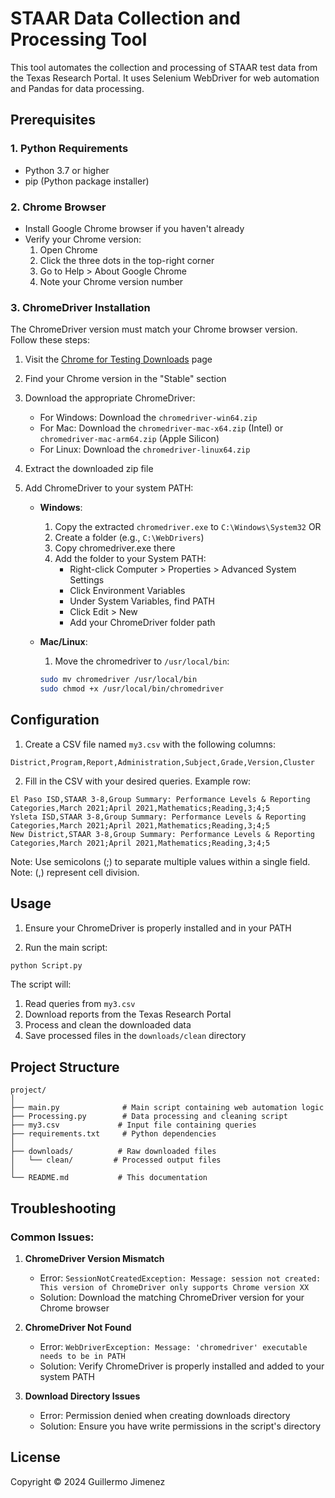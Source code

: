 # STAAR Data Collection and Processing Tool

This tool automates the collection and processing of STAAR test data from the Texas Research Portal. It uses Selenium WebDriver for web automation and Pandas for data processing.

## Prerequisites

### 1. Python Requirements
- Python 3.7 or higher
- pip (Python package installer)

### 2. Chrome Browser
- Install Google Chrome browser if you haven't already
- Verify your Chrome version:
  1. Open Chrome
  2. Click the three dots in the top-right corner
  3. Go to Help > About Google Chrome
  4. Note your Chrome version number

### 3. ChromeDriver Installation
The ChromeDriver version must match your Chrome browser version. Follow these steps:

1. Visit the [Chrome for Testing Downloads](https://googlechromelabs.github.io/chrome-for-testing/#stable) page

2. Find your Chrome version in the "Stable" section

3. Download the appropriate ChromeDriver:
   - For Windows: Download the `chromedriver-win64.zip`
   - For Mac: Download the `chromedriver-mac-x64.zip` (Intel) or `chromedriver-mac-arm64.zip` (Apple Silicon)
   - For Linux: Download the `chromedriver-linux64.zip`

4. Extract the downloaded zip file

5. Add ChromeDriver to your system PATH:
   - **Windows**:
     1. Copy the extracted `chromedriver.exe` to `C:\Windows\System32`
     OR
     1. Create a folder (e.g., `C:\WebDrivers`)
     2. Copy chromedriver.exe there
     3. Add the folder to your System PATH:
        - Right-click Computer > Properties > Advanced System Settings
        - Click Environment Variables
        - Under System Variables, find PATH
        - Click Edit > New
        - Add your ChromeDriver folder path
   
   - **Mac/Linux**:
     1. Move the chromedriver to `/usr/local/bin`:
     ```bash
     sudo mv chromedriver /usr/local/bin
     sudo chmod +x /usr/local/bin/chromedriver
     ```

## Configuration

1. Create a CSV file named `my3.csv` with the following columns:
```
District,Program,Report,Administration,Subject,Grade,Version,Cluster
```

2. Fill in the CSV with your desired queries. Example row:
```
El Paso ISD,STAAR 3-8,Group Summary: Performance Levels & Reporting Categories,March 2021;April 2021,Mathematics;Reading,3;4;5
Ysleta ISD,STAAR 3-8,Group Summary: Performance Levels & Reporting Categories,March 2021;April 2021,Mathematics;Reading,3;4;5
New District,STAAR 3-8,Group Summary: Performance Levels & Reporting Categories,March 2021;April 2021,Mathematics;Reading,3;4;5
```

Note: Use semicolons (;) to separate multiple values within a single field.
Note: (,) represent cell division.

## Usage

1. Ensure your ChromeDriver is properly installed and in your PATH

2. Run the main script:
```bash
python Script.py
```

The script will:
1. Read queries from `my3.csv`
2. Download reports from the Texas Research Portal
3. Process and clean the downloaded data
4. Save processed files in the `downloads/clean` directory

## Project Structure

```
project/
│
├── main.py              # Main script containing web automation logic
├── Processing.py        # Data processing and cleaning script
├── my3.csv             # Input file containing queries
├── requirements.txt     # Python dependencies
│
├── downloads/          # Raw downloaded files
│   └── clean/         # Processed output files
│
└── README.md           # This documentation
```

## Troubleshooting

### Common Issues:

1. **ChromeDriver Version Mismatch**
   - Error: `SessionNotCreatedException: Message: session not created: This version of ChromeDriver only supports Chrome version XX`
   - Solution: Download the matching ChromeDriver version for your Chrome browser

2. **ChromeDriver Not Found**
   - Error: `WebDriverException: Message: 'chromedriver' executable needs to be in PATH`
   - Solution: Verify ChromeDriver is properly installed and added to your system PATH

3. **Download Directory Issues**
   - Error: Permission denied when creating downloads directory
   - Solution: Ensure you have write permissions in the script's directory

## License

Copyright © 2024 Guillermo Jimenez

